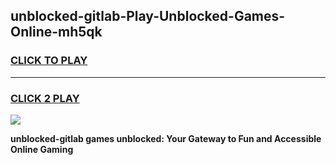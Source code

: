 
## unblocked-gitlab-Play-Unblocked-Games-Online-mh5qk
<h3>
<a href="https://premium76.site?title=unblocked-gitlab&ref=25A">CLICK TO PLAY</a></h3>
<hr>

<h3>
<a href="https://premium76.site?title=unblocked-gitlab&ref=25A">CLICK 2 PLAY</a>
  
</h3>

<a href="https://premium76.site?title=unblocked-gitlab&ref=25A"><img src="https://clearcache.store/games.png"></a>


**unblocked-gitlab games unblocked: Your Gateway to Fun and Accessible Online Gaming**
